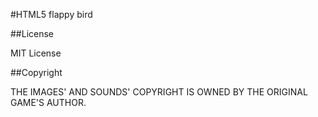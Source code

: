 #HTML5 flappy bird

##License

MIT License

##Copyright

THE IMAGES' AND SOUNDS' COPYRIGHT IS OWNED BY THE ORIGINAL GAME'S AUTHOR.
